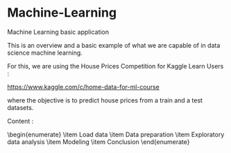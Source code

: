# Machine-Learning
Machine Learning basic application

This is an overview and a basic example of what we are capable of in data science machine learning.

For this, we are using the House Prices Competition for Kaggle Learn Users :

https://www.kaggle.com/c/home-data-for-ml-course

where the objective is to predict house prices from a train and a test datasets. 

Content :

\begin{enumerate}
\item Load data
\item Data preparation
\item Exploratory data analysis
\item Modeling
\item Conclusion
\end{enumerate}
